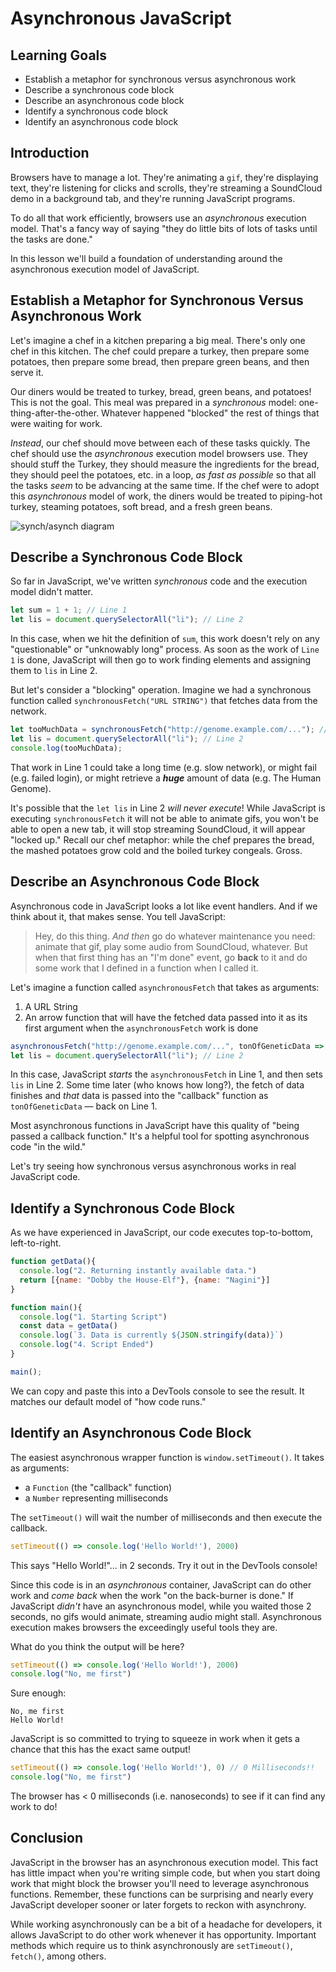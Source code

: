 # Asynchronous JavaScript

## Learning Goals

- Establish a metaphor for synchronous versus asynchronous work
- Describe a synchronous code block
- Describe an asynchronous code block
- Identify a synchronous code block
- Identify an asynchronous code block

## Introduction

Browsers have to manage a lot. They're animating a `gif`, they're displaying
text, they're listening for clicks and scrolls, they're streaming a SoundCloud
demo in a background tab, and they're running JavaScript programs.

To do all that work efficiently, browsers use an _asynchronous_ execution model.
That's a fancy way of saying "they do little bits of lots of tasks until the
tasks are done."

In this lesson we'll build a foundation of understanding around the asynchronous
execution model of JavaScript.

## Establish a Metaphor for Synchronous Versus Asynchronous Work

Let's imagine a chef in a kitchen preparing a big meal. There's only one chef in
this kitchen. The chef could prepare a turkey, then prepare some potatoes, then
prepare some bread, then prepare green beans, and then serve it.

Our diners would be treated to turkey, bread, green beans, and potatoes! This is
not the goal. This meal was prepared in a _synchronous_ model:
one-thing-after-the-other. Whatever happened "blocked" the rest of things that
were waiting for work.

_Instead_, our chef should move between each of these tasks quickly. The chef
should use the _asynchronous_ execution model browsers use. They should stuff
the Turkey, they should measure the ingredients for the bread, they should peel
the potatoes, etc. in a loop, _as fast as possible_ so that all the tasks _seem_
to be advancing at the same time. If the chef were to adopt this _asynchronous_
model of work, the diners would be treated to piping-hot turkey, steaming
potatoes, soft bread, and a fresh green beans.

![synch/asynch diagram](https://curriculum-content.s3.amazonaws.com/fewpjs/fewpjs-asynchrony/Image_42_AsynchronyIllustrations.png)

## Describe a Synchronous Code Block

So far in JavaScript, we've written _synchronous_ code and the execution
model didn't matter.

```js
let sum = 1 + 1; // Line 1
let lis = document.querySelectorAll("li"); // Line 2
```

In this case, when we hit the definition of `sum`, this work doesn't rely on any
"questionable" or "unknowably long" process. As soon as the work of `Line 1` is
done, JavaScript will then go to work finding elements and assigning them to
`lis` in Line 2.

But let's consider a "blocking" operation. Imagine we had a synchronous function
called `synchronousFetch("URL STRING")` that fetches data from the network.

```js
let tooMuchData = synchronousFetch("http://genome.example.com/..."); // Line 1
let lis = document.querySelectorAll("li"); // Line 2
console.log(tooMuchData);
```

That work in Line 1 could take a long time (e.g. slow network), or might fail
(e.g. failed login), or might retrieve a ***huge*** amount of data (e.g. The
Human Genome).

It's possible that the `let lis` in Line 2 _will never execute_! While
JavaScript is executing `synchronousFetch` it will not be able to animate gifs,
you won't be able to open a new tab, it will stop streaming SoundCloud, it will
appear "locked up." Recall our chef metaphor: while the chef prepares the bread,
the mashed potatoes grow cold and the boiled turkey congeals. Gross.

## Describe an Asynchronous Code Block

Asynchronous code in JavaScript looks a lot like event handlers. And if we think
about it, that makes sense. You tell JavaScript:

> Hey, do this thing. _And then_ go do whatever maintenance you need: animate
> that gif, play some audio from SoundCloud, whatever. But when that first thing
> has an "I'm done" event, go **back** to it and do some work that I defined in
> a function when I called it.

Let's imagine a function called `asynchronousFetch` that takes as arguments:

1. A URL String
2. An arrow function that will have the fetched data passed into it as its
   first argument when the `asynchronousFetch` work is done

```js
asynchronousFetch("http://genome.example.com/...", tonOfGeneticData => sequenceClone(tonOfGeneticData)); // Line 1
let lis = document.querySelectorAll("li"); // Line 2
```

In this case, JavaScript _starts_ the `asynchronousFetch` in Line 1, and then
sets `lis` in Line 2.  Some time later (who knows how long?), the fetch of data
finishes and _that_ data is passed into the "callback" function as
`tonOfGeneticData` &mdash; back on Line 1.

Most asynchronous functions in JavaScript have this quality of "being passed a
callback function." It's a helpful tool for spotting asynchronous code "in the
wild."

Let's try seeing how synchronous versus asynchronous works in real JavaScript
code.

## Identify a Synchronous Code Block

As we have experienced in JavaScript, our code executes top-to-bottom,
left-to-right.

```js
function getData(){
  console.log("2. Returning instantly available data.")
  return [{name: "Dobby the House-Elf"}, {name: "Nagini"}]
}

function main(){
  console.log("1. Starting Script")
  const data = getData()
  console.log(`3. Data is currently ${JSON.stringify(data)}`)
  console.log("4. Script Ended")
}

main();
```

We can copy and paste this into a DevTools console to see the result. It matches
our default model of "how code runs."

## Identify an Asynchronous Code Block

The easiest asynchronous wrapper function is `window.setTimeout()`. It takes as
arguments:

- a `Function` (the "callback" function)
- a `Number` representing milliseconds

The `setTimeout()` will wait the number of milliseconds and then execute the
callback.

```js
setTimeout(() => console.log('Hello World!'), 2000)
```

This says "Hello World!"... in 2 seconds. Try it out in the DevTools console!

Since this code is in an _asynchronous_ container, JavaScript can do other work
and _come back_ when the work "on the back-burner is done." If JavaScript
_didn't_ have an asynchronous model, while you waited those 2 seconds, no gifs
would animate, streaming audio might stall. Asynchronous execution makes
browsers the exceedingly useful tools they are.

What do you think the output will be here?

```js
setTimeout(() => console.log('Hello World!'), 2000)
console.log("No, me first")
```

Sure enough:

```text
No, me first
Hello World!
```

JavaScript is so committed to trying to squeeze in work when it gets a chance
that this has the exact same output!

```js
setTimeout(() => console.log('Hello World!'), 0) // 0 Milliseconds!!
console.log("No, me first")
```

The browser has < 0 milliseconds (i.e. nanoseconds) to see if it can find any
work to do!

## Conclusion

JavaScript in the browser has an asynchronous execution model. This fact has
little impact when you're writing simple code, but when you start doing work
that might block the browser you'll need to leverage asynchronous functions.
Remember, these functions can be surprising and nearly every JavaScript
developer sooner or later forgets to reckon with asynchrony.

While working asynchronously can be a bit of a headache for developers, it
allows JavaScript to do other work whenever it has opportunity. Important
methods which require us to think asynchronously are `setTimeout()`, `fetch()`,
among others.
